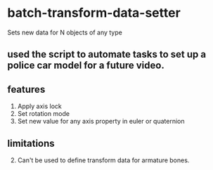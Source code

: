 # batch-transform-data-setter
Sets new data for N objects of any type

## used the script to automate tasks to set up a police car model for a future video. 

## features
1. Apply axis lock
2. Set rotation mode 
3. Set new value for any axis property in euler or quaternion

## limitations
2. Can't be used to define transform data for armature bones.

   
